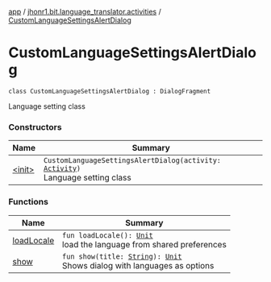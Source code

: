 [app](../../index.md) / [jhonr1.bit.language_translator.activities](../index.md) / [CustomLanguageSettingsAlertDialog](./index.md)

# CustomLanguageSettingsAlertDialog

`class CustomLanguageSettingsAlertDialog : DialogFragment`

Language setting class

### Constructors

| Name | Summary |
|---|---|
| [&lt;init&gt;](-init-.md) | `CustomLanguageSettingsAlertDialog(activity: `[`Activity`](https://developer.android.com/reference/android/app/Activity.html)`)`<br>Language setting class |

### Functions

| Name | Summary |
|---|---|
| [loadLocale](load-locale.md) | `fun loadLocale(): `[`Unit`](https://kotlinlang.org/api/latest/jvm/stdlib/kotlin/-unit/index.html)<br>load the language from shared preferences |
| [show](show.md) | `fun show(title: `[`String`](https://kotlinlang.org/api/latest/jvm/stdlib/kotlin/-string/index.html)`): `[`Unit`](https://kotlinlang.org/api/latest/jvm/stdlib/kotlin/-unit/index.html)<br>Shows dialog with languages as options |
